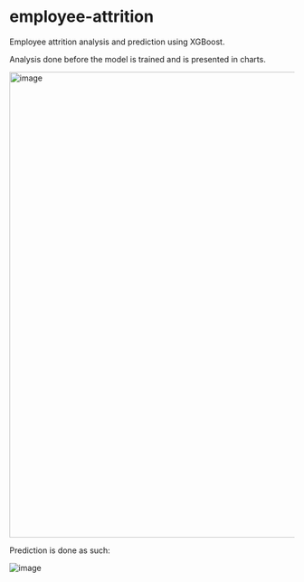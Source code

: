 # employee-attrition
Employee attrition analysis and prediction using XGBoost.

Analysis done before the model is trained and is presented in charts.

<img width="823" alt="image" src="https://github.com/arnavasoni/employee-attrition/assets/71499390/ee616909-0cbd-4dc0-b724-4af2bb51f6cb">

Prediction is done as such:

![image](https://github.com/arnavasoni/employee-attrition/assets/71499390/fdee4387-2042-4dd9-9726-a88dad1342de)
